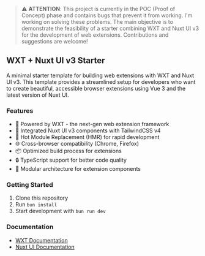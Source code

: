 > ⚠️ **ATTENTION**: This project is currently in the POC (Proof of Concept) phase and contains bugs that prevent it from working. I'm working on solving these problems. The main objective is to demonstrate the feasibility of a starter combining WXT and Nuxt UI v3 for the development of web extensions. Contributions and suggestions are welcome!

## WXT + Nuxt UI v3 Starter

A minimal starter template for building web extensions with WXT and Nuxt UI v3. This template provides a streamlined setup for developers who want to create beautiful, accessible browser extensions using Vue 3 and the latest version of Nuxt UI.

### Features
- 🚀 Powered by WXT - the next-gen web extension framework
- 🎨 Integrated Nuxt UI v3 components with TailwindCSS v4
- 🔄 Hot Module Replacement (HMR) for rapid development
- 🌐 Cross-browser compatibility (Chrome, Firefox)
- 📦 Optimized build process for extensions
- 🔒 TypeScript support for better code quality
- 🧩 Modular architecture for extension components

### Getting Started

1.	Clone this repository
2.	Run `bun install`
3.	Start development with `bun run dev`

### Documentation
- [WXT Documentation](https://wxt.dev)
- [Nuxt UI Documentation](https://ui.nuxt.com)
